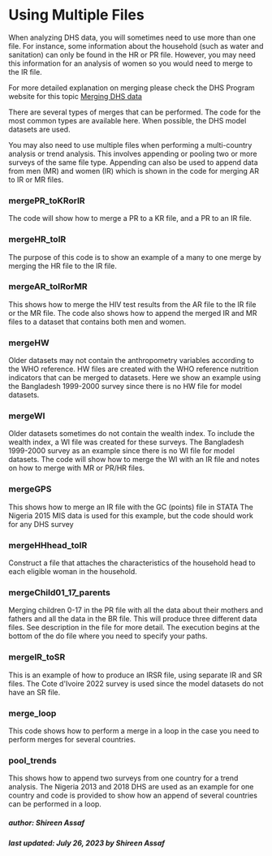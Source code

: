 # Using Multiple Files

When analyzing DHS data, you will sometimes need to use more than one file. 
For instance, some information about the household (such as water and sanitation) can only be found in the HR or PR file. 
However, you may need this information for an analysis of women so you would need to merge to the IR file.

For more detailed explanation on merging please check the DHS Program website for this topic [Merging DHS data](https://www.dhsprogram.com/data/Merging-Datasets.cfm)

There are several types of merges that can be performed. The code for the most common types are available here.
When possible, the DHS model datasets are used.

You may also need to use multiple files when performing a multi-country analysis or trend analysis.
This involves appending or pooling two or more surveys of the same file type. 
Appending can also be used to append data from men (MR) and women (IR) which is shown in the code for merging AR to IR or MR files. 

### mergePR_toKRorIR
The code will show how to merge a PR to a KR file, and a PR to an IR file.

### mergeHR_toIR
The purpose of this code is to show an example of a many to one merge by merging the HR file to the IR file.

### mergeAR_toIRorMR
This shows how to merge the HIV test results from the AR file to the IR file or the MR file.
The code also shows how to append the merged IR and MR files to a dataset that contains both men and women.

### mergeHW
Older datasets may not contain the anthropometry variables according to the WHO reference. 
HW files are created with the WHO reference nutrition indicators that can be merged to datasets.
Here we show an example using the Bangladesh 1999-2000 survey since there is no HW file for model datasets.

### mergeWI 
Older datasets sometimes do not contain the wealth index. 
To include the wealth index, a WI file was created for these surveys. 
The Bangladesh 1999-2000 survey as an example since there is no WI file for model datasets.
The code will show how to merge the WI with an IR file and notes on how to merge with MR or PR/HR files. 

### mergeGPS
This shows how to merge an IR file with the GC (points) file in STATA
The Nigeria 2015 MIS data is used for this example, but the code should work for any DHS survey

### mergeHHhead_toIR
Construct a file that attaches the characteristics of the household head to each eligible woman in the household.

### mergeChild01_17_parents
Merging children 0-17 in the PR file with all the data about their mothers and fathers and all the data in the BR file.
This will produce three different data files. See description in the file for more detail.
The execution begins at the bottom of the do file where you need to specify your paths. 

### mergeIR_toSR
This is an example of how to produce an IRSR file, using separate IR and SR files. 
The Cote d'Ivoire 2022 survey is used since the model datasets do not have an SR file. 

### merge_loop
This code shows how to perform a merge in a loop in the case you need to perform merges for several countries. 

### pool_trends
This shows how to append two surveys from one country for a trend analysis. 
The Nigeria 2013 and 2018 DHS are used as an example for one country and code is provided to show how an append of several countries can be performed in a loop.



##### author: Shireen Assaf
##### last updated: July 26, 2023 by Shireen Assaf